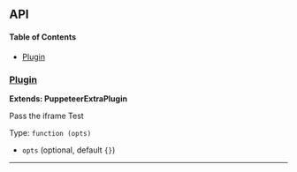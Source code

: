 ## API

<!-- Generated by documentation.js. Update this documentation by updating the source code. -->

#### Table of Contents

-   [Plugin](#plugin)

### [Plugin](https://github.com/berstend/puppeteer-extra/blob/c112368eba0738093e5244452d93b6c24e422b7c/packages/puppeteer-extra-plugin-stealth/evasions/iframe.contentWindow/index.js#L8-L23)

**Extends: PuppeteerExtraPlugin**

Pass the iframe Test

Type: `function (opts)`

-   `opts`   (optional, default `{}`)

* * *
